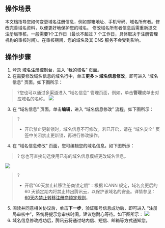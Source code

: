 

## 操作场景

本文档指导您如何变更域名注册信息，例如邮箱地址、手机号码、域名所有者。修改完善域名资料，以便更好地保护您的域名。
修改域名所有者信息后需重新提交注册局审核，一般需要1个工作日（最长不超过 7 个工作日，具体取决于注册管理机构的审核时间）。在审核期间，您的域名及其 DNS 服务不会受到影响。

## 操作步骤

1. 登录 [域名注册控制台](https://console.intl.cloud.tencent.com/domain/manage)，进入 “我的域名” 页面。
2. 在需要修改域名信息的域名行中，单击**更多 > 域名信息修改**，即可进入 “域名信息” 页面。如下图所示：
>?您也可以通过多渠道进入 “域名信息” 管理页面，例如，单击**管理**或单击对应域名的名称。
![](https://qcloudimg.tencent-cloud.cn/raw/2782409681a81409665e91d8b2bef736.png)

3. 在 “域名信息” 页面，单击**编辑**，进入 “域名信息修改” 流程。如下图所示：
>?
>
>- 开启禁止更新锁时，域名信息不可修改。若已开启，请在 “域名安全” 页签中关闭禁止更新锁，再进行修改操作。

4. 在 “域名信息修改” 页面，您可编辑您的域名信息。如下图所示：

>? 您也可直接勾选使用已有的域名信息模板更改域名信息。

![](https://qcloudimg.tencent-cloud.cn/raw/a3f9803eaeb0a316c023ab63893cf468.png)

>?
>
>- 开启"60天禁止转移注册商锁定期"：根据 ICANN 规定，域名变更后的 60 天锁定期内将禁止转出腾讯云，以保护该域名的安全。详情参见：[60天内禁止转移注册商锁定规则](https://intl.cloud.tencent.com/document/product/242/42856)。

5. 阅读并同意相关协议后，单击**下一步**，验证账号信息成功后，即可进入 “注册局审核中”，系统将提示您审核时间，建议您耐心等待。如下图所示：
![](https://qcloudimg.tencent-cloud.cn/raw/bde6aa4143d775877504721df11caef5.png)
6. 域名信息修改成功后，腾讯云将通过站内信、短信、邮箱等方式通知您。




